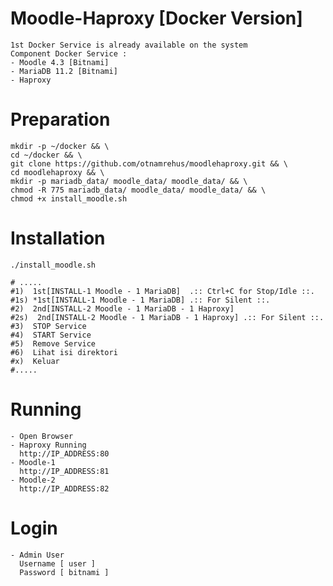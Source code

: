 # Moodle-Haproxy [Docker Version] 
    1st Docker Service is already available on the system
    Component Docker Service :
    - Moodle 4.3 [Bitnami]
    - MariaDB 11.2 [Bitnami]
    - Haproxy
    
# Preparation
    mkdir -p ~/docker && \
    cd ~/docker && \
    git clone https://github.com/otnamrehus/moodlehaproxy.git && \
    cd moodlehaproxy && \
    mkdir -p mariadb_data/ moodle_data/ moodle_data/ && \ 
    chmod -R 775 mariadb_data/ moodle_data/ moodle_data/ && \
    chmod +x install_moodle.sh
    
# Installation
    ./install_moodle.sh

    # .....
    #1)  1st[INSTALL-1 Moodle - 1 MariaDB]  .:: Ctrl+C for Stop/Idle ::.
    #1s) *1st[INSTALL-1 Moodle - 1 MariaDB] .:: For Silent ::.
    #2)  2nd[INSTALL-2 Moodle - 1 MariaDB - 1 Haproxy]
    #2s)  2nd[INSTALL-2 Moodle - 1 MariaDB - 1 Haproxy] .:: For Silent ::.
    #3)  STOP Service
    #4)  START Service
    #5)  Remove Service
    #6)  Lihat isi direktori
    #x)  Keluar
    #.....
    
# Running
    - Open Browser     
    - Haproxy Running 
      http://IP_ADDRESS:80   
    - Moodle-1  
      http://IP_ADDRESS:81  
    - Moodle-2  
      http://IP_ADDRESS:82 
# Login
    - Admin User
      Username [ user ]
      Password [ bitnami ]        
